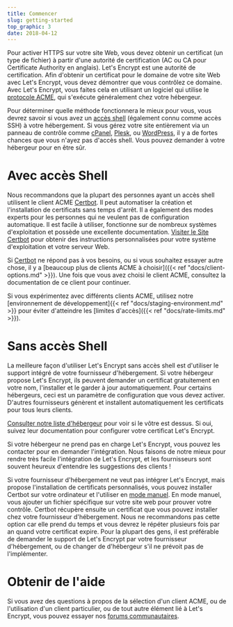 ```yaml
---
title: Commencer
slug: getting-started
top_graphic: 3
date: 2018-04-12
---
```


Pour activer HTTPS sur votre site Web, vous devez obtenir un certificat (un type de fichier)
à partir d'une autorité de certification (AC ou CA pour Certificate Authority en anglais). Let's Encrypt est une autorité de certification. Afin d'obtenir un certificat pour le domaine de votre site Web avec Let's Encrypt, vous devez démontrer
que vous contrôlez ce domaine. Avec Let's Encrypt, vous faites cela en utilisant un logiciel qui utilise
le [protocole ACME](https://ietf-wg-acme.github.io/acme/), qui s'exécute généralement
chez votre hébergeur.

Pour déterminer quelle méthode fonctionnera le mieux pour vous, vous devrez savoir si
vous avez un [accès shell](https://en.wikipedia.org/wiki/Shell_account) (également connu
comme accès SSH) à votre hébergement. Si vous gérez votre site entièrement via un
panneau de contrôle comme [cPanel](https://cpanel.com/), [Plesk](https://www.plesk.com/), ou
[WordPress](https://wordpress.org/), il y a de fortes chances que vous n'ayez pas d'accès shell.
Vous pouvez demander à votre hébergeur pour en être sûr.

# Avec accès Shell

Nous recommandons que la plupart des personnes ayant un accès shell utilisent le client ACME
[Certbot]. Il peut automatiser la création et l'installation de certificats sans temps d'arrêt.
Il a également des modes experts pour les personnes qui ne veulent pas de configuration automatique. Il est facile à utiliser,
fonctionne sur de nombreux systèmes d'exploitation et possède une excellente documentation. [Visiter le
Site Certbot][Certbot] pour obtenir des instructions personnalisées pour votre système d'exploitation et votre serveur Web.

Si [Certbot] ne répond pas à vos besoins, ou si vous souhaitez essayer autre chose, il y a
[beaucoup plus de clients ACME à choisir]({{< ref "docs/client-options.md" >}}). Une fois que vous avez choisi le client ACME, consultez la documentation de ce client pour continuer.

Si vous expérimentez avec différents clients ACME, utilisez notre
[environnement de développement]{{< ref "docs/staging-environment.md" >}} pour éviter d'atteindre les
[limites d'accès]({{< ref "docs/rate-limits.md" >}}).

[Certbot]: https://certbot.eff.org/ "Certbot"

# Sans accès Shell

La meilleure façon d'utiliser Let's Encrypt sans accès shell est d'utiliser le support intégré
de votre fournisseur d'hébergement. Si votre hébergeur propose Let's Encrypt,
ils peuvent demander un certificat gratuitement en votre nom, l'installer et
le garder à jour automatiquement. Pour certains hébergeurs, ceci est un
paramètre de configuration que vous devez activer. D'autres fournisseurs génèrent et installent 
automatiquement les certificats pour tous leurs clients.

[Consulter notre liste d'hébergeur](https://community.letsencrypt.org/t/web-hosting-who-support-lets-encrypt/6920)
pour voir si le vôtre est dessus. Si oui, suivez leur documentation pour configurer votre
certificat Let's Encrypt.

Si votre hébergeur ne prend pas en charge Let's Encrypt, vous pouvez les contacter pour en
demander l'intégration. Nous faisons de notre mieux pour rendre très facile l'intégration de Let's Encrypt,
et les fournisseurs sont souvent heureux d'entendre les suggestions des clients !

Si votre fournisseur d'hébergement ne veut pas intégrer Let's Encrypt, mais
propose l'installation de certificats personnalisés, vous pouvez installer Certbot sur votre
ordinateur et l'utiliser en [mode manuel](https://certbot.eff.org/docs/using.html#manual).
En mode manuel, vous ajouter un fichier spécifique sur votre site web pour prouver votre
contrôle. Certbot récupère ensuite un certificat que vous pouvez installer chez votre
fournisseur d'hébergement. Nous ne recommandons pas cette option car elle prend du temps
et vous devrez le répéter plusieurs fois par an quand votre certificat
expire. Pour la plupart des gens, il est préférable de demander le support de Let's Encrypt par votre
fournisseur d'hébergement, ou de changer de d'hébergeur s'il ne prévoit pas de l'implémenter.

# Obtenir de l'aide

Si vous avez des questions à propos de la sélection d'un client ACME, ou de l'utilisation d'un client particulier, ou de tout autre élément lié à Let's Encrypt, vous pouvez essayer nos [forums communautaires](https://community.letsencrypt.org/).
